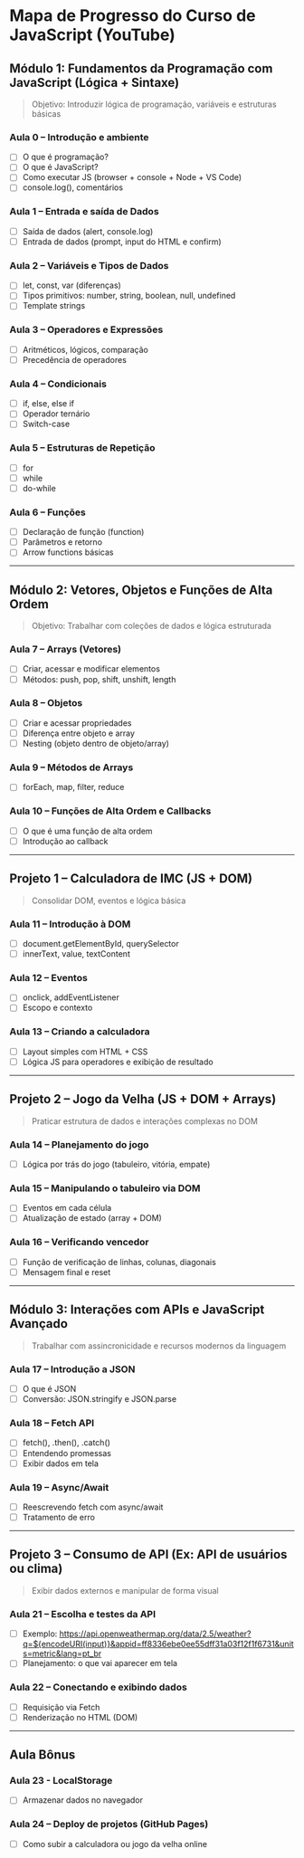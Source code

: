 # Mapa de Progresso do Curso de JavaScript (YouTube)

## Módulo 1: Fundamentos da Programação com JavaScript (Lógica + Sintaxe)

> Objetivo: Introduzir lógica de programação, variáveis e estruturas básicas

### Aula 0 – Introdução e ambiente

- [ ] O que é programação?
- [ ] O que é JavaScript?
- [ ] Como executar JS (browser + console + Node + VS Code)
- [ ] console.log(), comentários

### Aula 1 – Entrada e saída de Dados

- [ ] Saída de dados (alert, console.log)
- [ ] Entrada de dados (prompt, input do HTML e confirm)

### Aula 2 – Variáveis e Tipos de Dados

- [ ] let, const, var (diferenças)
- [ ] Tipos primitivos: number, string, boolean, null, undefined
- [ ] Template strings

### Aula 3 – Operadores e Expressões

- [ ] Aritméticos, lógicos, comparação
- [ ] Precedência de operadores

### Aula 4 – Condicionais

- [ ] if, else, else if
- [ ] Operador ternário
- [ ] Switch-case

### Aula 5 – Estruturas de Repetição

- [ ] for
- [ ] while
- [ ] do-while

### Aula 6 – Funções

- [ ] Declaração de função (function)
- [ ] Parâmetros e retorno
- [ ] Arrow functions básicas

---

## Módulo 2: Vetores, Objetos e Funções de Alta Ordem

> Objetivo: Trabalhar com coleções de dados e lógica estruturada

### Aula 7 – Arrays (Vetores)

- [ ] Criar, acessar e modificar elementos
- [ ] Métodos: push, pop, shift, unshift, length

### Aula 8 – Objetos

- [ ] Criar e acessar propriedades
- [ ] Diferença entre objeto e array
- [ ] Nesting (objeto dentro de objeto/array)

### Aula 9 – Métodos de Arrays

- [ ] forEach, map, filter, reduce

### Aula 10 – Funções de Alta Ordem e Callbacks

- [ ] O que é uma função de alta ordem
- [ ] Introdução ao callback

---

## Projeto 1 – Calculadora de IMC (JS + DOM)

> Consolidar DOM, eventos e lógica básica

### Aula 11 – Introdução à DOM

- [ ] document.getElementById, querySelector
- [ ] innerText, value, textContent

### Aula 12 – Eventos

- [ ] onclick, addEventListener
- [ ] Escopo e contexto

### Aula 13 – Criando a calculadora

- [ ] Layout simples com HTML + CSS
- [ ] Lógica JS para operadores e exibição de resultado

---

## Projeto 2 – Jogo da Velha (JS + DOM + Arrays)

> Praticar estrutura de dados e interações complexas no DOM

### Aula 14 – Planejamento do jogo

- [ ] Lógica por trás do jogo (tabuleiro, vitória, empate)

### Aula 15 – Manipulando o tabuleiro via DOM

- [ ] Eventos em cada célula
- [ ] Atualização de estado (array + DOM)

### Aula 16 – Verificando vencedor

- [ ] Função de verificação de linhas, colunas, diagonais
- [ ] Mensagem final e reset

---

## Módulo 3: Interações com APIs e JavaScript Avançado

> Trabalhar com assincronicidade e recursos modernos da linguagem

### Aula 17 – Introdução a JSON

- [ ] O que é JSON
- [ ] Conversão: JSON.stringify e JSON.parse

### Aula 18 – Fetch API

- [ ] fetch(), .then(), .catch()
- [ ] Entendendo promessas
- [ ] Exibir dados em tela

### Aula 19 – Async/Await

- [ ] Reescrevendo fetch com async/await
- [ ] Tratamento de erro

---

## Projeto 3 – Consumo de API (Ex: API de usuários ou clima)

> Exibir dados externos e manipular de forma visual

### Aula 21 – Escolha e testes da API

- [ ] Exemplo: https://api.openweathermap.org/data/2.5/weather?q=${encodeURI(input)}&appid=ff8336ebe0ee55dff31a03f12f1f6731&units=metric&lang=pt_br
- [ ] Planejamento: o que vai aparecer em tela

### Aula 22 – Conectando e exibindo dados

- [ ] Requisição via Fetch
- [ ] Renderização no HTML (DOM)

---

## Aula Bônus

### Aula 23 - LocalStorage

- [ ] Armazenar dados no navegador

### Aula 24 – Deploy de projetos (GitHub Pages)

- [ ] Como subir a calculadora ou jogo da velha online
